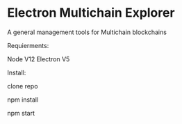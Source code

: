# Electron Multichain Explorer
A general management tools for Multichain blockchains

Requierments: 

Node V12
Electron V5

Install: 

clone repo

npm install

npm start